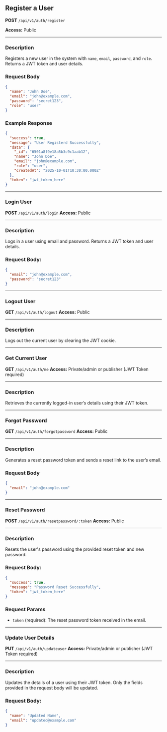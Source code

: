 ## Register a User

**POST** `/api/v1/auth/register`

**Access:** Public

---

### Description

Registers a new user in the system with `name`, `email`, `password`, and `role`. Returns a JWT token and user details.

### Request Body

```json
{
  "name": "John Doe",
  "email": "john@example.com",
  "password": "secret123",
  "role": "user"
}
```

### Example Response

```json
{
  "success": true,
  "message": "User Registerd Successfully",
  "data": {
    "_id": "6501a8f9e18a5b3c9c1aab12",
    "name": "John Doe",
    "email": "john@example.com",
    "role": "user",
    "createdAt": "2025-10-01T10:30:00.000Z"
  },
  "token": "jwt_token_here"
}
```

---

### Login User

**POST** `/api/v1/auth/login`
**Access:** Public

---

### Description

Logs in a user using email and password. Returns a JWT token and user details.

### Request Body:

```json
{
  "email": "john@example.com",
  "password": "secret123"
}
```

---

### Logout User

**GET** `/api/v1/auth/logout`
**Access:** Public

---

### Description

Logs out the current user by clearing the JWT cookie.

---

### Get Current User

**GET** `/api/v1/auth/me`
**Access:** Private/admin or publisher (JWT Token required)

---

### Description

Retrieves the currently logged-in user’s details using their JWT token.

---

### Forgot Password

**GET** `/api/v1/auth/forgotpassword`
**Access:** Public

---

### Description

Generates a reset password token and sends a reset link to the user’s email.

### Request Body

```json
{
  "email": "john@example.com"
}
```

---

### Reset Password

**POST** `/api/v1/auth/resetpassword/:token`
**Access:** Public

---

### Description

Resets the user's password using the provided reset token and new password.

### Request Body:

```json
{
  "success": true,
  "message": "Password Reset Successfully",
  "token": "jwt_token_here"
}
```

### Request Params

- `token` (required): The reset password token received in the email.

---

### Update User Details

**PUT** `/api/v1/auth/updateuser`
**Access:** Private/admin or publisher (JWT Token required)

---

### Description

Updates the details of a user using their JWT token. Only the fields provided in the request body will be updated.

### Request Body:

```json
{
  "name": "Updated Name",
  "email": "updated@example.com"
}
```
